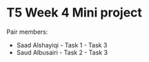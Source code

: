 # T5 Week 4 Mini project

Pair members:
- Saad Alshayiqi - Task 1 - Task 3
- Saud Albusairi - Task 2 - Task 3